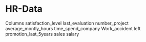 # HR-Data
Columns satisfaction_level last_evaluation number_project average_montly_hours time_spend_company Work_accident left promotion_last_5years sales salary
